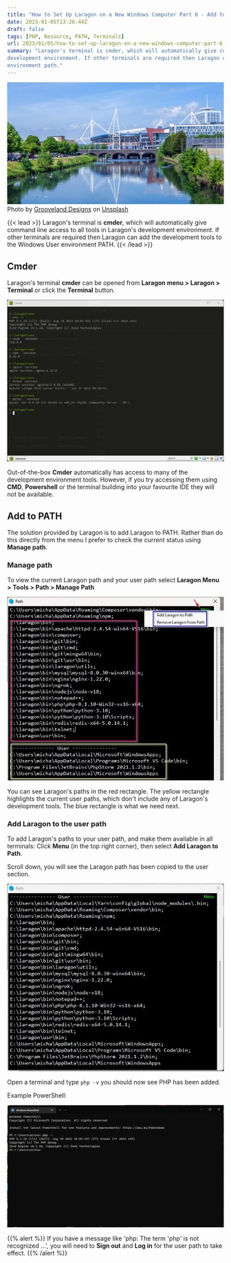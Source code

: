 ```yaml
---
title: "How to Set Up Laragon on a New Windows Computer Part 6 - Add to path"
date: 2023-01-05T13:26:44Z
draft: false
tags: [PHP, Resource, PATH, Terminals]
url: 2023/01/05/how-to-set-up-laragon-on-a-new-windows-computer-part-6
summary: "Laragon's terminal is cmder, which will automatically give command line access to all the tools in Laragon's
development environment. If other terminals are required then Laragon can add the development tools to the Windows user
environment path."
---
```


![Principality Stadium in Cardiff overlooking River Taff](images/grooveland-designs-apekIDd6sT0-unsplash.jpg "Principality Stadium in Cardiff overlooking River Taff")
Photo
by [Grooveland Designs](https://unsplash.com/@groovelanddesigns?utm_source=unsplash&utm_medium=referral&utm_content=creditCopyText)
on [Unsplash](https://unsplash.com/photos/apekIDd6sT0?utm_source=unsplash&utm_medium=referral&utm_content=creditCopyText)

{{< lead >}}
Laragon's terminal is **cmder**, which will automatically give command line access to all tools in Laragon's development
environment. If other terminals are required then Laragon can add the development tools to the Windows User environment
PATH.
{{< /lead >}}

## Cmder

Laragon's terminal **cmder** can be opened from **Laragon menu > Laragon > Terminal** or click the **Terminal** button.

![!Cmder](images/2023-01-05_16_55_53-Cmder.jpg "Cmder")

Out-of-the-box **Cmder** automatically has access to many of the development environment tools. However, if you try
accessing them using **CMD**, **Powershell** or the terminal building into your favourite IDE they will not be
available.

## Add to PATH

The solution provided by Laragon is to add Laragon to PATH. Rather than do this directly from the menu I prefer to check
the current status using **Manage path**.

### Manage path

To view the current Laragon path and your user path select **Laragon Menu > Tools > Path > Manage Path**

![!Empty path](images/2023-01-05_17_17_01-Path.jpg "Empty user Path")

You can see Laragon's paths in the red rectangle. The yellow rectangle highlights the current user paths, which don't
include any of Laragon's development tools. The blue rectangle is what we need next.

### Add Laragon to the user path

To add Laragon's paths to your user path, and make them available in all terminals: Click **Menu** (in the top right
corner), then select **Add Laragon to Path**.

Scroll down, you will see the Laragon path has been copied to the user section.

![!Full user path](images/2023-01-05_17_23_28-Path.jpg "Full User path")

Open a terminal and type `php -v` you should now see PHP has been added.

Example PowerShell:

![!PowerShell](images/2023-01-05_17_40_13-PowerShell.jpg "PowerShell")

{{% alert %}}
If you have a message like 'php: The term 'php' is not recognized ...', you will need to **Sign out** and **Log in**
for the user path to take effect.
{{% /alert %}}


